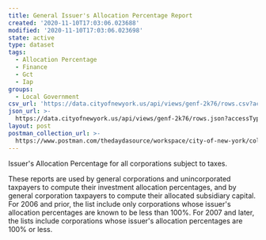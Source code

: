 ```yaml
---
title: General Issuer's Allocation Percentage Report
created: '2020-11-10T17:03:06.023688'
modified: '2020-11-10T17:03:06.023698'
state: active
type: dataset
tags:
  - Allocation Percentage
  - Finance
  - Gct
  - Iap
groups:
  - Local Government
csv_url: 'https://data.cityofnewyork.us/api/views/genf-2k76/rows.csv?accessType=DOWNLOAD'
json_url: >-
  https://data.cityofnewyork.us/api/views/genf-2k76/rows.json?accessType=DOWNLOAD
layout: post
postman_collection_url: >-
  https://www.postman.com/thedaydasource/workspace/city-of-new-york/collection/15909983-9adb6310-1318-4618-98b1-3596b306e7c6
---
```

Issuer's Allocation Percentage for all corporations subject to taxes.

These reports are used by general corporations and unincorporated taxpayers to compute their investment allocation percentages, and by general corporation taxpayers to compute their allocated subsidiary capital. For 2006 and prior, the list include only corporations whose issuer's allocation percentages are known to be less than 100%. For 2007 and later, the lists include corporations whose issuer's allocation percentages are 100% or less.
